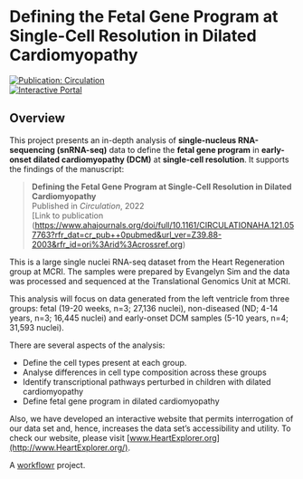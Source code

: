 # Defining the Fetal Gene Program at Single-Cell Resolution in Dilated Cardiomyopathy 
[![Publication: Circulation](https://img.shields.io/badge/Published%20in-Circulation-red)](https://www.ahajournals.org/doi/full/10.1161/CIRCULATIONAHA.121.057763?rfr_dat=cr_pub++0pubmed&url_ver=Z39.88-2003&rfr_id=ori%3Arid%3Acrossref.org)   
[![Interactive Portal](https://img.shields.io/badge/Explore%20Data-HeartExplorer.org-brightgreen)](https://www.HeartExplorer.org)  
## Overview
This project presents an in-depth analysis of **single-nucleus RNA-sequencing (snRNA-seq)** data to define the **fetal gene program** in **early-onset dilated cardiomyopathy (DCM)** at **single-cell resolution**. It supports the findings of the manuscript:

> **Defining the Fetal Gene Program at Single-Cell Resolution in Dilated Cardiomyopathy**  
> Published in *Circulation*, 2022  
> [Link to publication (https://www.ahajournals.org/doi/full/10.1161/CIRCULATIONAHA.121.057763?rfr_dat=cr_pub++0pubmed&url_ver=Z39.88-2003&rfr_id=ori%3Arid%3Acrossref.org)

This is a large single nuclei RNA-seq dataset from the Heart Regeneration group at MCRI. The samples were prepared by Evangelyn Sim and the data was processed and sequenced at the Translational Genomics Unit at MCRI.

This analysis will focus on data generated from the left ventricle from three groups: fetal (19-20 weeks, n=3; 27,136 nuclei), non-diseased (ND; 4-14 years, n=3; 16,445 nuclei) and early-onset DCM samples (5-10 years, n=4; 31,593 nuclei). 

There are several aspects of the analysis:
* Define the cell types present at each group.
* Analyse differences in cell type composition across these groups
* Identify transcriptional pathways perturbed in children with dilated cardiomyopathy
* Define fetal gene program in dilated cardiomyopathy 

Also, we have developed an interactive website that permits interrogation of our data set and, hence, increases the data set’s accessibility and utility. To check our website, please visit [www.HeartExplorer.org](http://www.HeartExplorer.org/).

A [workflowr][] project.

[workflowr]: https://github.com/workflowr/workflowr
